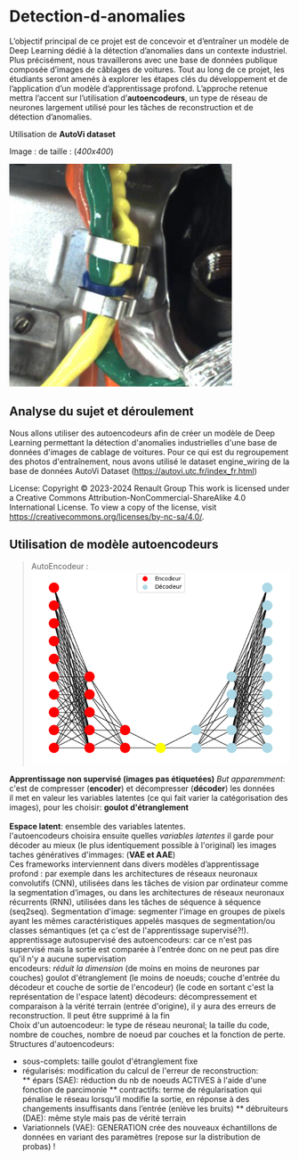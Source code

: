 # Detection-d-anomalies


L’objectif principal de ce projet est de concevoir et d’entraîner un modèle de
Deep Learning dédié à la détection d’anomalies dans un contexte industriel. Plus
précisément, nous travaillerons avec une base de données publique composée
d’images de câblages de voitures. Tout au long de ce projet, les étudiants
seront amenés à explorer les étapes clés du développement et de l’application
d’un modèle d’apprentissage profond. L’approche retenue mettra l’accent sur
l’utilisation d’**autoencodeurs**, un type de réseau de neurones largement utilisé
pour les tâches de reconstruction et de détection d’anomalies.


Utilisation de **AutoVi dataset**



Image : de taille : (*400x400*)


![image du jeu de train](0000.png)

## Analyse du sujet et déroulement
Nous allons utiliser des autoencodeurs afin de créer un modèle de Deep Learning permettant la détection d'anomalies industrielles d'une base de données d'images de cablage de voitures.
Pour ce qui est du regroupement des photos d'entraînement, nous avons utilisé le dataset engine_wiring de la base de données AutoVi Dataset (https://autovi.utc.fr/index_fr.html)

License:
Copyright © 2023-2024 Renault Group
This work is licensed under a Creative Commons Attribution-NonCommercial-ShareAlike 4.0 International License. To view a copy of the license, visit https://creativecommons.org/licenses/by-nc-sa/4.0/.

## Utilisation de modèle autoencodeurs

> AutoEncodeur :
>![image autoencodeur](Figure_1.png)


**Apprentissage non supervisé (images pas étiquetées)**
*But apparemment*: c'est de compresser (**encoder**) et décompresser (**décoder**) les données <br>
il met en valeur les variables latentes (ce qui fait varier la catégorisation des images), pour les choisir: **goulot d'étranglement**<br>  
**Espace latent**: ensemble des variables latentes.<br>
l'autoencodeurs choisira ensuite quelles _variables latentes_ il garde pour décoder au mieux (le plus identiquement possible à l'original) les images
taches génératives d'immages: (**VAE et AAE**)<br>
Ces frameworks interviennent dans divers modèles d’apprentissage profond : par exemple dans les architectures de réseaux neuronaux convolutifs (CNN), utilisées dans les tâches de vision par ordinateur comme la segmentation d’images, ou dans les architectures de réseaux neuronaux récurrents (RNN), utilisées dans les tâches de séquence à séquence (seq2seq).
Segmentation d'image: segmenter l'image en groupes de pixels ayant les mêmes caractéristiques appelés masques de segmentation/ou classes sémantiques (et ça c'est de l'apprentissage supervisé?!).<br>
apprentissage autosupervisé des autoencodeurs: car ce n'est pas supervisé mais la sortie est comparée à l'entrée donc on ne peut pas dire qu'il n'y a aucune supervisation <br>
encodeurs: _réduit la dimension_ (de moins en moins de neurones par couches)
goulot d'étranglement (le moins de noeuds; couche d'entrée du décodeur et couche de sortie de l'encodeur) (le code en sortant c'est la représentation de l'espace latent)
décodeurs: décompressement et comparaison à la vérité terrain (entrée d'origine), il y aura des erreurs de reconstruction. Il peut être supprimé à la fin <br>
Choix d'un autoencodeur: le type de réseau neuronal; la taille du code, nombre de couches, nombre de noeud par couches et la fonction de perte.
Structures d'autoencodeurs: 
* sous-complets: taille goulot d'étranglement fixe
* régularisés: modification du calcul de l'erreur de reconstruction:  
** épars (SAE): réduction du nb de noeuds ACTIVES à l'aide d'une fonction de parcimonie
** contractifs: terme de régularisation qui pénalise le réseau lorsqu’il modifie la sortie, en réponse à des changements insuffisants dans l’entrée (enlève les bruits)
** débruiteurs (DAE): même style mais pas de vérité terrain
* Variationnels (VAE): GENERATION crée des nouveaux échantillons de données en variant des paramètres (repose sur la distribution de probas) !
 
